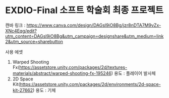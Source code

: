 # EXDIO-Final 소프트 학술회 최종 프로젝트
캔바 링크 : https://www.canva.com/design/DAGsl9iO8Bg/jzr8nDTA7M9vZx-XNc4Eqg/edit?utm_content=DAGsl9iO8Bg&utm_campaign=designshare&utm_medium=link2&utm_source=sharebutton

사용 에셋
1. Warped Shooting Fx(https://assetstore.unity.com/packages/2d/textures-materials/abstract/warped-shooting-fx-195246)
   용도 : 플레이어 발사체
2. 2D Space Kit(https://assetstore.unity.com/packages/2d/environments/2d-space-kit-27662)
   용도 : 기체
